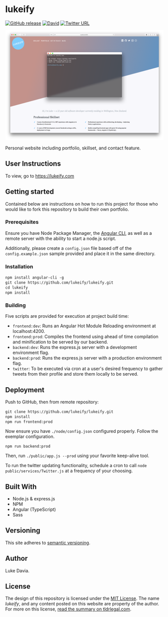 # lukeify

[![GitHub release](https://img.shields.io/github/release/lukeify/lukeify.svg)](https://github.com/lukeify/lukeify)
[![David](https://img.shields.io/david/lukeify/lukeify.svg)](https://github.com/lukeify/lukeify)
[![Twitter URL](https://img.shields.io/twitter/url/http/shields.io.svg?style=social)](https://lukeify.com)

![](angular/assets/images/lukeify.png)

Personal website including portfolio, skillset, and contact feature.

## User Instructions

To view, go to https://lukeify.com

## Getting started

Contained below are instructions on how to run this project for those who would like to fork this repository to build their own portfolio.

### Prerequisites

Ensure you have Node Package Manager, the [Angular CLI](https://cli.angular.io), as well as a remote server with the ability to start a node.js script. 

Additionally, please create a `config.json` file based off of the `config.example.json` sample provided and place it in the same directory.

### Installation

```
npm install angular-cli -g
git clone https://github.com/lukeify/lukeify.git
cd lukeify
npm install
```

### Building

Five scripts are provided for execution at project build time:

* `frontend:dev`: Runs an Angular Hot Module Reloading environment at localhost:4200.
* `frontend:prod`: Compiles the frontend using ahead of time compilation and minification to be served by our backend.
* `backend:dev`: Runs the express.js server with a development environment flag.
* `backend:prod`: Runs the express.js server with a production environment flag.
* `twitter`: To be executed via cron at a user's desired frequency to gather tweets from their profile and store them locally to be served.

## Deployment

Push to GitHub, then from remote repository:

```
git clone https://github.com/lukeify/lukeify.git
npm install
npm run frontend:prod
```

Now ensure you have `./node/config.json` configured properly. Follow the exemplar configuration.

```
npm run backend:prod
```

Then, run `./public/app.js --prod` using your favorite keep-alive tool.

To run the twitter updating functionality, schedule a cron to call `node public/services/Twitter.js` at a frequency of your choosing. 

## Built With

* Node.js & express.js
* NPM
* Angular (TypeScript)
* Sass

## Versioning

This site adheres to [semantic versioning](https://semver.org).

## Author

Luke Davia.

## License

The design of this repository is licensed under the [MIT License](LICENSE). The name *lukeify*, and any content posted on this website are property of the author. For more on this license, [read the summary on tldrlegal.com](https://tldrlegal.com/license/mit-license).
